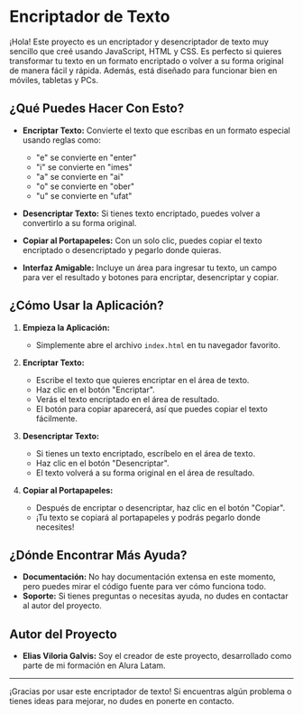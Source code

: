 # Encriptador de Texto

¡Hola! Este proyecto es un encriptador y desencriptador de texto muy sencillo que creé usando JavaScript, HTML y CSS. Es perfecto si quieres transformar tu texto en un formato encriptado o volver a su forma original de manera fácil y rápida. Además, está diseñado para funcionar bien en móviles, tabletas y PCs.

## ¿Qué Puedes Hacer Con Esto?

- **Encriptar Texto:** Convierte el texto que escribas en un formato especial usando reglas como:
  - "e" se convierte en "enter"
  - "i" se convierte en "imes"
  - "a" se convierte en "ai"
  - "o" se convierte en "ober"
  - "u" se convierte en "ufat"

- **Desencriptar Texto:** Si tienes texto encriptado, puedes volver a convertirlo a su forma original.

- **Copiar al Portapapeles:** Con un solo clic, puedes copiar el texto encriptado o desencriptado y pegarlo donde quieras.

- **Interfaz Amigable:** Incluye un área para ingresar tu texto, un campo para ver el resultado y botones para encriptar, desencriptar y copiar.

## ¿Cómo Usar la Aplicación?

1. **Empieza la Aplicación:**
   - Simplemente abre el archivo `index.html` en tu navegador favorito.

2. **Encriptar Texto:**
   - Escribe el texto que quieres encriptar en el área de texto.
   - Haz clic en el botón "Encriptar".
   - Verás el texto encriptado en el área de resultado.
   - El botón para copiar aparecerá, así que puedes copiar el texto fácilmente.

3. **Desencriptar Texto:**
   - Si tienes un texto encriptado, escríbelo en el área de texto.
   - Haz clic en el botón "Desencriptar".
   - El texto volverá a su forma original en el área de resultado.

4. **Copiar al Portapapeles:**
   - Después de encriptar o desencriptar, haz clic en el botón "Copiar".
   - ¡Tu texto se copiará al portapapeles y podrás pegarlo donde necesites!

## ¿Dónde Encontrar Más Ayuda?

- **Documentación:** No hay documentación extensa en este momento, pero puedes mirar el código fuente para ver cómo funciona todo.
- **Soporte:** Si tienes preguntas o necesitas ayuda, no dudes en contactar al autor del proyecto.

## Autor del Proyecto

- **Elias Viloria Galvis:** Soy el creador de este proyecto, desarrollado como parte de mi formación en Alura Latam.

---

¡Gracias por usar este encriptador de texto! Si encuentras algún problema o tienes ideas para mejorar, no dudes en ponerte en contacto.

